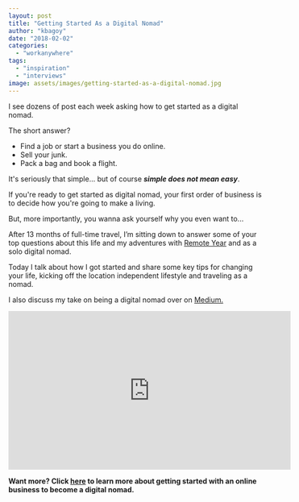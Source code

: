 ```yaml
---
layout: post
title: "Getting Started As a Digital Nomad"
author: "kbagoy"
date: "2018-02-02"
categories: 
  - "workanywhere"
tags: 
  - "inspiration"
  - "interviews"
image: assets/images/getting-started-as-a-digital-nomad.jpg
---
```


I see dozens of post each week asking how to get started as a digital nomad.

The short answer?

- Find a job or start a business you do online.
- Sell your junk.
- Pack a bag and book a flight.

It's seriously that simple... but of course _**simple does not mean easy**_.

If you're ready to get started as digital nomad, your first order of business is to decide how you're going to make a living.

But, more importantly, you wanna ask yourself why you even want to...

After 13 months of full-time travel, I’m sitting down to answer some of your top questions about this life and my adventures with [Remote Year](http://www.remoteyear.com/general-application?referee=5132575) and as a solo digital nomad.

Today I talk about how I got started and share some key tips for changing your life, kicking off the location independent lifestyle and traveling as a nomad.

I also discuss my take on being a digital nomad over on [Medium.](https://medium.com/@kbagoy/want-to-travel-more-heres-how-i-got-started-as-a-digital-nomad-2dd52f765dc1)

<iframe src="https://www.youtube.com/embed/AraLGH7am1M" width="560" height="315" frameborder="0" allowfullscreen="allowfullscreen"></iframe>

**Want more? Click [here](https://go.katebagoy.com/ebook) to learn more about getting started with an online business to become a digital nomad.**
